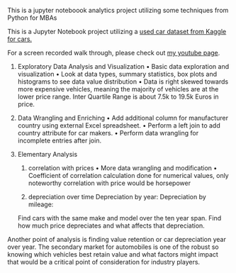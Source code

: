 This is a jupyter noteboook analytics project utilizing some techniques from Python for MBAs

This is a Jupyter Notebook project utilizing a [used car dataset from Kaggle for cars.](https://www.kaggle.com/datasets/ander289386/cars-germany?resource=download) 

For a screen recorded walk through, please check out [my youtube page](https://www.youtube.com/@pkc-Steelkilt).

1. Exploratory Data Analysis and Visualization
•	Basic data exploration and visualization
•	Look at data types, summary statistics, box plots and histograms to see data value distribution
•	Data is right skewed towards more expensive vehicles, meaning the majority of vehicles are at the lower price range. Inter Quartile Range is about 7.5k to 19.5k Euros in price.
2. Data Wrangling and Enriching
•	Add additional column for manufacturer country using external Excel spreadsheet.
•	Perform a left join to add country attribute for car makers.
•	Perform data wrangling for incomplete entries after join.
3. Elementary Analysis
   1. correlation with prices
      •	More data wrangling and modification
      •	Coefficient of correlation calculation done for numerical values, only noteworthy correlation with price would be horsepower

   2. depreciation over time
   Depreciation by year:
   Depreciation by mileage:
   


   Find cars with the same make and model over the ten year span. Find how much price depreciates and what affects that depreciation. 



Another point of analysis is finding value retention or car depreciation year over year. The secondary market for automobiles is one of the robust so knowing which vehicles best retain value and what factors might impact that would  be a critical point of consideration for industry players.

